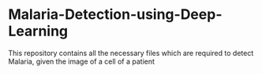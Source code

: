 # Malaria-Detection-using-Deep-Learning
This repository contains all the necessary files which are required to detect Malaria, given the image of a cell of a patient
